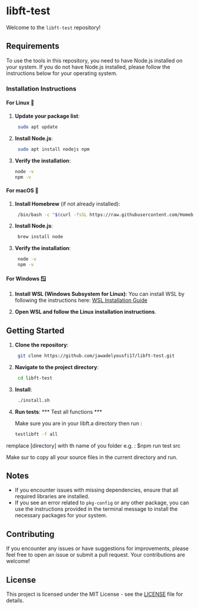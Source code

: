 # libft-test

Welcome to the `libft-test` repository!

## Requirements

To use the tools in this repository, you need to have Node.js installed on your system. If you do not have Node.js installed, please follow the instructions below for your operating system.

### Installation Instructions

#### For Linux 🐧

1. **Update your package list**:
   ```bash
    sudo apt update
   

3. **Install Node.js**:
   ```bash
    sudo apt install nodejs npm

4. **Verify the installation**:
   ```bash
   node -v
   npm -v

#### For macOS 🍏

1. **Install Homebrew** (if not already installed):
   ```bash
    /bin/bash -c "$(curl -fsSL https://raw.githubusercontent.com/Homebrew/install/HEAD/install.sh)"

2. **Install Node.js**:
   ```bash
    brew install node

3. **Verify the installation**:
   ```bash
    node -v
    npm -v

#### For Windows 🪟

1. **Install WSL (Windows Subsystem for Linux)**:
   You can install WSL by following the instructions here: [WSL Installation Guide](https://learn.microsoft.com/en-us/windows/wsl/install)

2. **Open WSL and follow the Linux installation instructions**.

## Getting Started

1. **Clone the repository**:
   ```bash
    git clone https://github.com/jawadelyousfi17/libft-test.git

2. **Navigate to the project directory**:
   ```bash
    cd libft-test


3. **Install**:
   ```bash
    ./install.sh
4. **Run tests**:
   *** Test all functions ***
   
   Make sure you are in your libft.a directory then run :
   ```bash
   testlibft -f all
   

remplace [directory] with th name of you folder e.g. : $npm run test src

Make sur to copy all your source files in the current directory and run.

## Notes

- If you encounter issues with missing dependencies, ensure that all required libraries are installed.
- If you see an error related to `pkg-config` or any other package, you can use the instructions provided in the terminal message to install the necessary packages for your system.

## Contributing

If you encounter any issues or have suggestions for improvements, please feel free to open an issue or submit a pull request. Your contributions are welcome!

## License

This project is licensed under the MIT License - see the [LICENSE](LICENSE) file for details.
